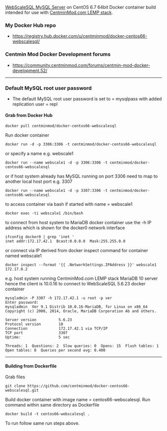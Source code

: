 [WebScaleSQL MySQL Server](http://webscalesql.org/) on CentOS 6.7 64bit Docker container build intended for use with [CentminMod.com LEMP stack](http://centminmod.com). 

### My Docker Hub repo

* https://registry.hub.docker.com/u/centminmod/docker-centos66-webscalesql/

### Centmin Mod Docker Development forums

* https://community.centminmod.com/forums/centmin-mod-docker-development.52/

---
### Default MySQL root user password 

* The default MySQL root user password is set to = mysqlpass with added replication user = repl

#### Grab from Docker Hub

    docker pull centminmod/docker-centos66-webscalesql

Run docker container

    docker run -d -p 3306:3306 -t centminmod/docker-centos66-webscalesql

or specify a name e.g. webscale1

    docker run --name webscale1 -d -p 3306:3306 -t centminmod/docker-centos66-webscalesql

or if host system already has MySQL running on port 3306 need to map to another local host port e.g. 3307

    docker run --name webscale1 -d -p 3307:3306 -t centminmod/docker-centos66-webscalesql

to access container via bash if started with name = webscale1

    docker exec -ti webscale1 /bin/bash

to connect from host system to MariaDB docker container use the -h IP address which is shown for the docker0 network interface

    ifconfig docker0 | grep 'inet '
    inet addr:172.17.42.1  Bcast:0.0.0.0  Mask:255.255.0.0

or connect via IP derived from docker inspect command for container named webscale1

    docker inspect --format '{{ .NetworkSettings.IPAddress }}' webscale1
    172.17.0.2    

e.g. host system running CentminMod.com LEMP stack MariaDB 10 server hence the client is 10.0.16 to connect to WebScaleSQL 5.6.23 docker container

    mysqladmin -P 3307 -h 172.17.42.1 -u root -p ver                   
    Enter password: 
    mysqladmin  Ver 9.1 Distrib 10.0.16-MariaDB, for Linux on x86_64
    Copyright (c) 2000, 2014, Oracle, MariaDB Corporation Ab and others.
    
    Server version          5.6.23
    Protocol version        10
    Connection              172.17.42.1 via TCP/IP
    TCP port                3307
    Uptime:                 5 sec
    
    Threads: 1  Questions: 2  Slow queries: 0  Opens: 15  Flush tables: 1  Open tables: 8  Queries per second avg: 0.400

---

#### Building from Dockerfile

Grab files

    git clone https://github.com/centminmod/docker-centos66-webscalesql.git

Build docker container with image name = centos66-webscalesql. Run command within same directory as Dockerfile

    docker build -t centos66-webscalesql .

To run follow same run steps above.


